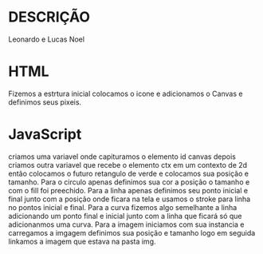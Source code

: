 # DESCRIÇÃO
Leonardo e Lucas Noel

# HTML
Fizemos a estrtura inicial colocamos o icone e adicionamos o Canvas e definimos seus pixeis.

# JavaScript
criamos uma variavel onde capituramos o elemento id canvas depois criamos outra variavel que recebe o elemento ctx em um contexto de 2d
então colocamos o futuro retangulo de verde e colocamos sua posição e tamanho.
Para o circulo apenas definimos sua cor a posição o tamanho e com o fill foi preechido.
Para a linha apenas definimos seu ponto inicial e final junto com a posição onde ficara na tela e usamos o stroke para linha no pontos inicial e final.
Para a curva fizemos algo semelhante a linha adicionando um ponto final e inicial junto com a linha que ficará só que adicionanmos uma curva.
Para a imagem iniciamos com sua instancia e carregamos a imgagem definimos sua posição e tamanho logo em seguida linkamos a imagem que estava na pasta img. 


